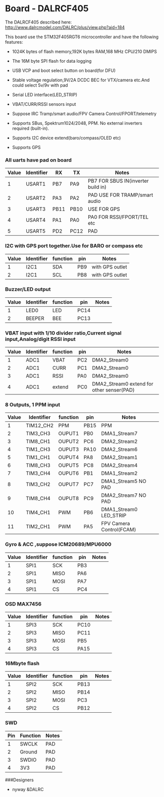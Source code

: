 # Board - DALRCF405

The DALRCF405 described here:
http://www.dalrcmodel.com/DALRC/plus/view.php?aid=184

This board use the STM32F405RGT6 microcontroller and have the following features:

- 1024K bytes of flash memory,192K bytes RAM,168 MHz CPU/210 DMIPS

- The 16M byte SPI flash for data logging
- USB VCP and boot select button on board(for DFU)
- Stable voltage regulation,9V/2A DCDC BEC for VTX/camera etc.And could select 5v/9v with pad
- Serial LED interface(LED_STRIP)
- VBAT/CURR/RSSI sensors input
- Suppose IRC Tramp/smart audio/FPV Camera Control/FPORT/telemetry
- Supports SBus, Spektrum1024/2048, PPM. No external inverters required (built-in).
- Supports I2C device extend(baro/compass/OLED etc)
- Supports GPS

### All uarts have pad on board

| Value | Identifier | RX   | TX   | Notes                              |
| ----- | ---------- | ---- | ---- | ---------------------------------- |
| 1     | USART1     | PB7  | PA9  | PB7 FOR SBUS IN(inverter build in) |
| 2     | USART2     | PA3  | PA2  | PAD USE FOR TRAMP/smart audio      |
| 3     | USART3     | PB11 | PB10 | USE FOR GPS                        |
| 4     | USART4     | PA1  | PA0  | PA0 FOR RSSI/FPORT/TEL etc         |
| 5     | USART5     | PD2  | PC12 | PAD                                |

### I2C with GPS port together.Use for BARO or compass etc

| Value | Identifier | function | pin | Notes           |
| ----- | ---------- | -------- | --- | --------------- |
| 1     | I2C1       | SDA      | PB9 | with GPS outlet |
| 2     | I2C1       | SCL      | PB8 | with GPS outlet |

### Buzzer/LED output

| Value | Identifier | function | pin  | Notes |
| ----- | ---------- | -------- | ---- | ----- |
| 1     | LED0       | LED      | PC14 |
| 2     | BEEPER     | BEE      | PC13 |

### VBAT input with 1/10 divider ratio,Current signal input,Analog/digit RSSI input

| Value | Identifier | function | pin | Notes                                     |
| ----- | ---------- | -------- | --- | ----------------------------------------- |
| 1     | ADC1       | VBAT     | PC2 | DMA2_Stream0                              |
| 2     | ADC1       | CURR     | PC1 | DMA2_Stream0                              |
| 3     | ADC1       | RSSI     | PA0 | DMA2_Stream0                              |
| 4     | ADC1       | extend   | PC0 | DMA2_Stream0 extend for other senser(PAD) |

### 8 Outputs, 1 PPM input

| Value | Identifier | function | pin  | Notes                    |
| ----- | ---------- | -------- | ---- | ------------------------ |
| 1     | TIM12_CH2  | PPM      | PB15 | PPM                      |
| 2     | TIM3_CH3   | OUPUT1   | PB0  | DMA1_Stream7             |
| 3     | TIM8_CH1   | OUPUT2   | PC6  | DMA2_Stream2             |
| 4     | TIM1_CH3   | OUPUT3   | PA10 | DMA2_Stream6             |
| 5     | TIM1_CH1   | OUPUT4   | PA8  | DMA2_Stream1             |
| 6     | TIM8_CH3   | OUPUT5   | PC8  | DMA2_Stream4             |
| 7     | TIM3_CH4   | OUPUT6   | PB1  | DMA1_Stream2             |
| 8     | TIM3_CH2   | OUPUT7   | PC7  | DMA1_Stream5 NO PAD      |
| 9     | TIM8_CH4   | OUPUT8   | PC9  | DMA2_Stream7 NO PAD      |
| 10    | TIM4_CH1   | PWM      | PB6  | DMA1_Stream0 LED_STRIP   |
| 11    | TIM2_CH1   | PWM      | PA5  | FPV Camera Control(FCAM) |

### Gyro & ACC ,suppose ICM20689/MPU6000

| Value | Identifier | function | pin | Notes |
| ----- | ---------- | -------- | --- | ----- |
| 1     | SPI1       | SCK      | PB3 |
| 2     | SPI1       | MISO     | PA6 |
| 3     | SPI1       | MOSI     | PA7 |
| 4     | SPI1       | CS       | PC4 |

### OSD MAX7456

| Value | Identifier | function | pin  | Notes |
| ----- | ---------- | -------- | ---- | ----- |
| 1     | SPI3       | SCK      | PC10 |
| 2     | SPI3       | MISO     | PC11 |
| 3     | SPI3       | MOSI     | PB5  |
| 4     | SPI3       | CS       | PA15 |

### 16Mbyte flash

| Value | Identifier | function | pin  | Notes |
| ----- | ---------- | -------- | ---- | ----- |
| 1     | SPI2       | SCK      | PB13 |
| 2     | SPI2       | MISO     | PB14 |
| 3     | SPI2       | MOSI     | PC3  |
| 4     | SPI2       | CS       | PB12 |

### SWD

| Pin | Function | Notes |
| --- | -------- | ----- |
| 1   | SWCLK    | PAD   |
| 2   | Ground   | PAD   |
| 3   | SWDIO    | PAD   |
| 4   | 3V3      | PAD   |

###Designers

- nyway &DALRC
